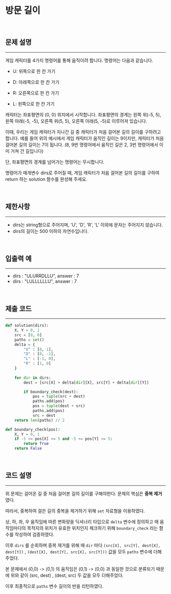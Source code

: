 # 방문 길이

<br>

## 문제 설명
---

게임 캐릭터를 4가지 명령어를 통해 움직이려 합니다. 명령어는 다음과 같습니다.

- U: 위쪽으로 한 칸 가기

- D: 아래쪽으로 한 칸 가기

- R: 오른쪽으로 한 칸 가기

- L: 왼쪽으로 한 칸 가기

캐릭터는 좌표평면의 (0, 0) 위치에서 시작합니다. 좌표평면의 경계는 왼쪽 위(-5, 5), 왼쪽 아래(-5, -5), 오른쪽 위(5, 5), 오른쪽 아래(5, -5)로 이루어져 있습니다.

이때, 우리는 게임 캐릭터가 지나간 길 중 캐릭터가 처음 걸어본 길의 길이를 구하려고 합니다. 예를 들어 위의 예시에서 게임 캐릭터가 움직인 길이는 9이지만, 캐릭터가 처음 걸어본 길의 길이는 7이 됩니다. (8, 9번 명령어에서 움직인 길은 2, 3번 명령어에서 이미 거쳐 간 길입니다)

단, 좌표평면의 경계를 넘어가는 명령어는 무시합니다.

명령어가 매개변수 dirs로 주어질 때, 게임 캐릭터가 처음 걸어본 길의 길이를 구하여 return 하는 solution 함수를 완성해 주세요.

<br>

## 제한사항
---

- dirs는 string형으로 주어지며, 'U', 'D', 'R', 'L' 이외에 문자는 주어지지 않습니다.
- dirs의 길이는 500 이하의 자연수입니다.

<br>

## 입출력 예
---

- dirs : "ULURRDLLU", answer : 7
- dirs : "LULLLLLLU", answer : 7

<br>

## 제출 코드
---
```python
def solution(dirs):
    X, Y = 0, 1
    src = [0, 0]
    paths = set()
    delta = {
        "U" : [0, 1],
        "D" : [0, -1],
        "L" : [-1, 0],
        "R" : [1, 0]
    }
    
    for dir in dirs:
        dest = [src[X] + delta[dir][X], src[Y] + delta[dir][Y]]

        if boundary_check(dest):
            pos = tuple(src + dest)
            paths.add(pos)
            pos = tuple(dest + src)
            paths.add(pos)
            src = dest
    return len(paths) // 2

def boundary_check(pos):
    X, Y = 0, 1
    if -5 <= pos[X] <= 5 and -5 <= pos[Y] <= 5:
        return True
    return False 
```

<br>

## 코드 설명
---

위 문제는 걸어온 길 중 처음 걸어본 길의 길이를 구해야한다. 문제의 핵심은 **중복 제거** 였다.

따라서, 중복하여 걸은 길의 중복을 제거하기 위해 `set` 자료형을 이용하였다.

상, 하, 좌, 우 움직임에 따른 변화량을 딕셔너리 타입으로 `delta` 변수에 정의하고 매 움직임마다의 목적지의 위치가 유효한 위치인지 체크하기 위해 `boundary_check` 라는 함수를 작성하여 검증하였다.

이후 `dirs` 를 순회하며 중복 제거를 위해 매 `dir` 마다 `(src[X], src[Y], dest[X], dest[Y])` , `(dest[X], dest[Y], src{X], src[Y]))` 값을 모두 `paths` 변수에 더해주었다. 

본 문제에서 (0,0) -> (0,1) 의 움직임은 (0,1) -> (0,0) 과 동일한 것으로 분류되기 때문에 위와 같이 (src, dest) , (dest, src) 두 값을 모두 더해주었다.

이후 최종적으로 `paths` 변수 길이의 반을 리턴하였다.